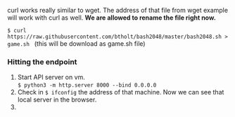 curl works really similar to wget. The address of that file from wget example will work with curl as well. **We are allowed to rename the file right now.**

`$ curl https://raw.githubusercontent.com/btholt/bash2048/master/bash2048.sh > game.sh ` (this will be download as game.sh file)

### Hitting the endpoint

1. Start API server on vm. \
`$ python3 -m http.server 8000 --bind 0.0.0.0`
2. Check in `$ ifconfig` the address of that machine. Now we can see that local server in the browser.
3. 

